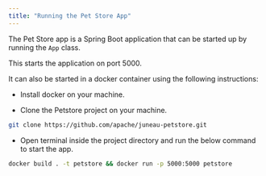 ```yaml
---
title: "Running the Pet Store App"
---
```


The Pet Store app is a Spring Boot application that can be started up by running the `App` class.

This starts the application on port 5000.

It can also be started in a docker container using the following instructions:

- Install docker on your machine.

- Clone the Petstore project on your machine.

```bash
git clone https://github.com/apache/juneau-petstore.git
```

- Open terminal inside the project directory and run the below command to start the app.

```bash
docker build . -t petstore && docker run -p 5000:5000 petstore
```
